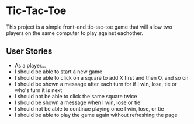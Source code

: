 # Tic-Tac-Toe
This project is a simple front-end tic-tac-toe game that will allow two players on the same computer to play against eachother.

## User Stories
* As a player...
* I should be able to start a new game
* I should be able to click on a square to add X first and then O, and so on
* I should be shown a message after each turn for if I win, lose, tie or who's turn it is next
* I should not be able to click the same square twice
* I should be shown a message when I win, lose or tie
* I should not be able to continue playing once I win, lose, or tie
* I should be able to play the game again without refreshing the page

